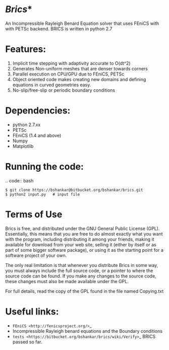 *Brics**
=========
An Incompressible Rayleigh Benard Equation solver that uses FEniCS with
with PETSc backend. BRICS is written in python 2.7

Features:
=========
1. Implicit time stepping with adaptivity accurate to O(dt^2)
2. Generates Non-uniform meshes that are denser towards corners  
3. Parallel execution on CPU/GPU due to FEniCS, PETSc 
4. Object oriented code makes creating new domains and defining equations in curved geometries easy.
5. No-slip/free-slip or periodic boundary conditions

Dependencies:
=============
* python 2.7.xx
* PETSc
* FEniCS (1.4 and above)
* Numpy
* Matplotlib


Running the code:
=================

.. code:: bash

    $ git clone https://bshankar@bitbucket.org/bshankar/brics.git
    $ python2 input.py   # input file

Terms of Use
============
Brics is free, and distributed under the GNU General Public License (GPL). Essentially, this means that you are free to do almost exactly what you want with the program, including distributing it among your friends, making it available for download from your web site, selling it (either by itself or as part of some bigger software package), or using it as the starting point for a software project of your own.

The only real limitation is that whenever you distribute Brics in some way, you must always include the full source code, or a pointer to where the source code can be found. If you make any changes to the source code, these changes must also be made available under the GPL.

For full details, read the copy of the GPL found in the file named Copying.txt

Useful links:
=============
* `FEniCS <http://fenicsproject.org/>`_
* Incompressible Rayleigh benard equations and the Boundary conditions
* `tests <https://bitbucket.org/bshankar/brics/wiki/Verify>`_ BRICS passed so far.

